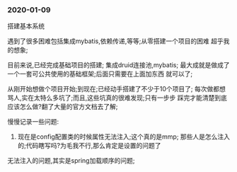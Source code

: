 ### 2020-01-09
搭建基本系统

遇到了很多困难包括集成mybatis,依赖传递,等等;从零搭建一个项目的困难
超乎我的想象;

目前来说,已经完成基础项目的搭建;
集成druid连接池,mybatis;
最大成就是做成了一个一套可公共使用的基础框架;后面只需要在上面加东西
就可以了;

从刚开始想做个项目开始;到现在;已经动手搭建了不少于10个项目了;
每次做都想骂人,实在太特么多坑了;而且,这些坑真的很难发现;只有一步步
踩完才能清楚到底应该怎么做?翻了大量的官方文档去了解;


慢慢记录一些问题:
1. 现在是config配置类的时候属性无法注入;这个真的是mmp;
那些人是怎么注入的;代码瞎写吗?为毛我不行,那么肯定是设置的问题了

无法注入的问题,其实是spring加载顺序的问题;





